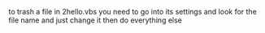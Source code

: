to trash a file in 2hello.vbs you need to go into its settings and look for the file name and just change it then do everything else
